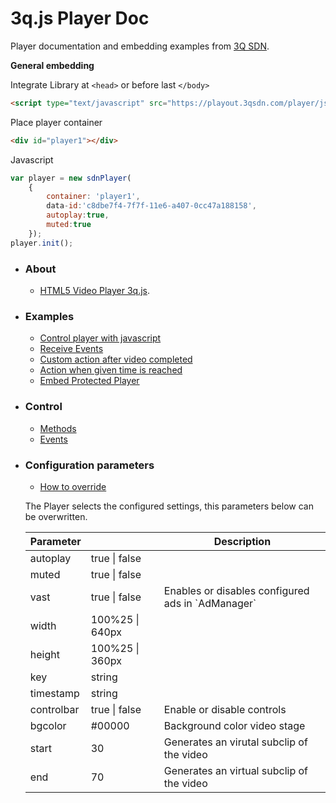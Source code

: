 # 3q.js Player Doc

Player documentation and embedding examples from [3Q SDN](https://www.3qsdn.com).

**General embedding**

Integrate Library at `<head>` or before last `</body>`
```html
<script type="text/javascript" src="https://playout.3qsdn.com/player/js/sdnplayer.js"></script>
```

Place player container
```html
<div id="player1"></div>
```

Javascript
```javascript
var player = new sdnPlayer(
    {
        container: 'player1',
        data-id:'c8dbe7f4-7f7f-11e6-a407-0cc47a188158',
        autoplay:true,
        muted:true
    });
player.init();
```


* ### About
    * [HTML5 Video Player 3q.js](https://www.3qsdn.com/en/adaptive_html5_video_player).

* ### Examples
    * [Control player with javascript](examples/javascript-control-player.md)
    * [Receive Events](examples/receive-events.md)
    * [Custom action after video completed](examples/action-after-video-completed.md)
    * [Action when given time is reached](examples/action-after-given-time-is-reached.md)
    * [Embed Protected Player](examples/generate-key.md)

* ### Control
    * [Methods](docs/methods.md)
    * [Events](docs/events.md)

* ### Configuration parameters
    * [How to override](examples/player-configuration.md)

    The Player selects the configured settings, this parameters below can be overwritten.

    <table width="100%">
    <thead>
    <tr>
    <th>Parameter</th>
    <th></th>
    <th>Description</th>
    </tr>
    </thead>
    <tbody>
    <tr>
        <td>autoplay</td>
        <td>true | false</td>
        <td></td>
    </tr>
    <tr>
        <td>muted</td>
        <td>true | false</td>
        <td></td>
    </tr>
    <tr>
        <td>vast</td>
        <td>true | false</td>
        <td>Enables or disables configured ads in `AdManager`</td>
    </tr>
    <tr>
        <td>width</td>
        <td>100%25 | 640px</td>
        <td></td>
    </tr>
     <tr>
        <td>height</td>
        <td>100%25 | 360px</td>
        <td></td>
    </tr>
    <tr>
        <td>key</td>
        <td>string</td>
        <td></td>
    </tr>
    <tr>
        <td>timestamp</td>
        <td>string</td>
        <td></td>
    </tr>
    <tr>
        <td>controlbar</td>
        <td>true | false</td>
        <td>Enable or disable controls</td>
    </tr>
    <tr>
        <td>bgcolor</td>
        <td>#00000</td>
        <td>Background color video stage</td>
    </tr>
    <tr>
        <td>start</td>
        <td>30</td>
        <td>Generates an virutal subclip of the video</td>
    </tr>
    <tr>
        <td>end</td>
        <td>70</td>
        <td>Generates an virtual subclip of the video</td>
    </tr>
    </tbody>
    </table>